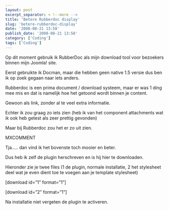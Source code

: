 ```yaml
---
layout: post
excerpt_separator: < !--more -->
title: 'Betere Rubberdoc display'
slug: 'betere-rubberdoc-display'
date: '2008-08-21 13:58'
publish_date: '2008-08-21 13:58'
category: ['Coding']
tags: ['Coding']
---
```

Op dit moment gebruik ik RubberDoc als mijn download tool voor bezoekers
binnen mijn Joomla! site.  
  
Eerst gebruikte ik Docman, maar die hebben geen native 1.5 versie dus ben ik
op zoek gegaan naar iets anders.  
  
Rubberdoc is een prima document / download systeem, maar er was 1 ding mee mis
en dat is namelijk hoe het getoond wordt binnen je content.  
  
Gewoon als link, zonder al te veel extra informatie.  
  
Echter ik zou graag zo iets zien (heb ik van het component attachments wat ik
ook heb getest als zeer prettig gevonden)  
  
Maar bij Rubberdoc zou het er zo uit zien.  
  
MXCOMMENT  
  
Tja….. dan vind ik het bovenste toch mooier en beter.  
  
Dus heb ik zelf de plugin herschreven en is hij hier te downloaden.  
  
Hieronder zie je twee files (1 de plugin, normale installatie, 2 het
stylesheet deel wat je even dient toe te voegen aan je template stylesheet)  
  
[download id=”1” format=”1”]  
  
[download id=”2” format=”1”]  
  
Na installatie niet vergeten de plugin te activeren.

